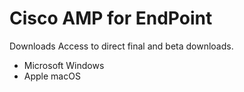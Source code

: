 # Cisco AMP for EndPoint

Downloads
Access to direct final and beta downloads.
+ Microsoft Windows
+ Apple macOS
